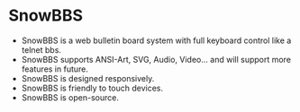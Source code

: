 SnowBBS
=======
* SnowBBS is a web bulletin board system with full keyboard control like a telnet bbs.
* SnowBBS supports ANSI-Art, SVG, Audio, Video... and will support more features in future.
* SnowBBS is designed responsively.
* SnowBBS is friendly to touch devices.
* SnowBBS is open-source.
